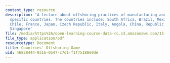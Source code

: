 ```yaml
---
content_type: resource
description: 'A lecture about offshoring practices of manufacturing and services for
  specific countries. The countries include: South Africa, Brazil, Mexico, India,
  Chile, France, Japan, Czech Republic, Italy, Angola, China, Republic of Korea, Germany,
  Singapore'
file: /media/https%3A/open-learning-course-data-rc.s3.amazonaws.com/15-014-applied-macro-and-international-economics-ii-spring-2016/4682844493160547c7d1f1f75188e9de_MIT15_014S16_L8Offshoring.pdf
file_type: application/pdf
resourcetype: Document
title: Countries' Offshoring Game
uid: 46828444-9316-0547-c7d1-f1f75188e9de
---
```

